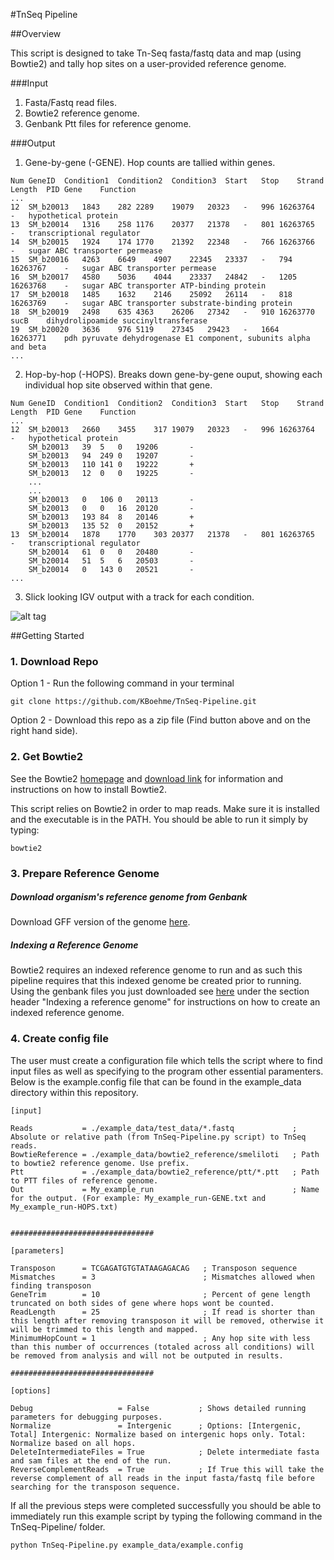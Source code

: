 
#TnSeq Pipeline


##Overview

This script is designed to take Tn-Seq fasta/fastq data and map (using Bowtie2) and tally hop sites on a user-provided reference genome.

###Input
1. Fasta/Fastq read files.
2. Bowtie2 reference genome.
3. Genbank Ptt files for reference genome.

###Output

1. Gene-by-gene (-GENE). Hop counts are tallied within genes.
```
Num	GeneID	Condition1	Condition2	Condition3	Start	Stop	Strand	Length	PID	Gene	Function
...
12	SM_b20013	1843	282	2289	19079	20323	-	996	16263764	-	hypothetical protein
13	SM_b20014	1316	258	1176	20377	21378	-	801	16263765	-	transcriptional regulator
14	SM_b20015	1924	174	1770	21392	22348	-	766	16263766	-	sugar ABC transporter permease
15	SM_b20016	4263	6649	4907	22345	23337	-	794	16263767	-	sugar ABC transporter permease
16	SM_b20017	4580	5036	4044	23337	24842	-	1205	16263768	-	sugar ABC transporter ATP-binding protein
17	SM_b20018	1485	1632	2146	25092	26114	-	818	16263769	-	sugar ABC transporter substrate-binding protein
18	SM_b20019	2498	635	4363	26206	27342	-	910	16263770	sucB	dihydrolipoamide succinyltransferase
19	SM_b20020	3636	976	5119	27345	29423	-	1664	16263771	pdh	pyruvate dehydrogenase E1 component, subunits alpha and beta
...
```

2. Hop-by-hop (-HOPS). Breaks down gene-by-gene ouput, showing each individual hop site observed within that gene.
```
Num	GeneID	Condition1	Condition2	Condition3	Start	Stop	Strand	Length	PID	Gene	Function
...
12	SM_b20013	2660	3455	317	19079	20323	-	996	16263764	-	hypothetical protein
	SM_b20013	39	5	0	19206		-
	SM_b20013	94	249	0	19207		-
	SM_b20013	110	141	0	19222		+
	SM_b20013	12	0	0	19225		-
	...
	...
	SM_b20013	0	106	0	20113		-
	SM_b20013	0	0	16	20120		-
	SM_b20013	193	84	8	20146		+
	SM_b20013	135	52	0	20152		+
13	SM_b20014	1878	1770	303	20377	21378	-	801	16263765	-	transcriptional regulator
	SM_b20014	61	0	0	20480		-
	SM_b20014	51	5	6	20503		-
	SM_b20014	0	143	0	20521		-
...
```

3. Slick looking IGV output with a track for each condition.

![alt tag](http://psoda4.cs.byu.edu/~griffitts/igv_tnseq.png)

##Getting Started

### 1. Download Repo

Option 1 - Run the following command in your terminal

```
git clone https://github.com/KBoehme/TnSeq-Pipeline.git
```

Option 2 - Download this repo as a zip file (Find button above and on the right hand side).


### 2. Get Bowtie2

See the Bowtie2 [homepage](http://bowtie-bio.sourceforge.net/bowtie2/index.shtml) and [download link](http://sourceforge.net/projects/bowtie-bio/files/bowtie2/2.2.4/) for information and instructions on how to install Bowtie2.

This script relies on Bowtie2 in order to map reads. Make sure it is installed and the executable is in the PATH. You should be able to run it simply by typing:
```
bowtie2
```

### 3. Prepare Reference Genome

##### Download organism's reference genome from Genbank

Download GFF version of the genome [here](http://www.ncbi.nlm.nih.gov/guide/howto/dwn-genome/).

##### Indexing a Reference Genome
 Bowtie2 requires an indexed reference genome to run and as such this pipeline requires that this indexed genome be created prior to running. Using the genbank files you just downloaded see [here](http://bowtie-bio.sourceforge.net/bowtie2/manual.shtml#getting-started-with-bowtie-2-lambda-phage-example)
 under the section header "Indexing a reference genome" for instructions on how to create an indexed reference genome.


### 4. Create config file

The user must create a configuration file which tells the script where to find input files as well as specifying to the program other essential paramenters. Below is the example.config file that can be found in the example_data directory within this repository.
```
[input]

Reads           = ./example_data/test_data/*.fastq             ; Absolute or relative path (from TnSeq-Pipeline.py script) to TnSeq reads.
BowtieReference = ./example_data/bowtie2_reference/smeliloti   ; Path to bowtie2 reference genome. Use prefix.
Ptt             = ./example_data/bowtie2_reference/ptt/*.ptt   ; Path to PTT files of reference genome.
Out             = My_example_run                               ; Name for the output. (For example: My_example_run-GENE.txt and My_example_run-HOPS.txt)


################################

[parameters]

Transposon      = TCGAGATGTGTATAAGAGACAG   ; Transposon sequence
Mismatches      = 3                        ; Mismatches allowed when finding transposon
GeneTrim        = 10                       ; Percent of gene length truncated on both sides of gene where hops wont be counted.
ReadLength      = 25                       ; If read is shorter than this length after removing transposon it will be removed, otherwise it will be trimmed to this length and mapped.
MinimumHopCount = 1                        ; Any hop site with less than this number of occurrences (totaled across all conditions) will be removed from analysis and will not be outputed in results.

################################

[options]

Debug                   = False           ; Shows detailed running parameters for debugging purposes.
Normalize               = Intergenic      ; Options: [Intergenic, Total] Intergenic: Normalize based on intergenic hops only. Total: Normalize based on all hops.
DeleteIntermediateFiles = True            ; Delete intermediate fasta and sam files at the end of the run.
ReverseComplementReads  = True            ; If True this will take the reverse complement of all reads in the input fasta/fastq file before searching for the transposon sequence.
```

If all the previous steps were completed successfully you should be able to immediately run this example script by typing the following command in the TnSeq-Pipeline/ folder.

```
python TnSeq-Pipeline.py example_data/example.config 
```



